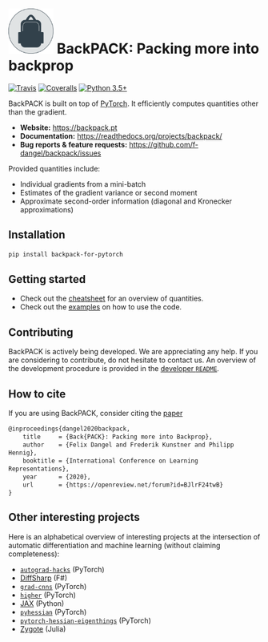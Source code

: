 # <img alt="BackPACK" src="./logo/backpack_logo_no_torch.svg" height="90"> BackPACK: Packing more into backprop

[![Travis](https://travis-ci.org/f-dangel/backpack.svg?branch=master)](https://travis-ci.org/f-dangel/backpack)
[![Coveralls](https://coveralls.io/repos/github/f-dangel/backpack/badge.svg?branch=master)](https://coveralls.io/github/f-dangel/backpack)
[![Python 3.5+](https://img.shields.io/badge/python-3.5+-blue.svg)](https://www.python.org/downloads/release/python-350/)

BackPACK is built on top of [PyTorch](https://github.com/pytorch/pytorch). It efficiently computes quantities other than the gradient.

- **Website:** https://backpack.pt
- **Documentation:** https://readthedocs.org/projects/backpack/
- **Bug reports & feature requests:** https://github.com/f-dangel/backpack/issues

Provided quantities include:
- Individual gradients from a mini-batch
- Estimates of the gradient variance or second moment
- Approximate second-order information (diagonal and Kronecker approximations)

## Installation
```bash
pip install backpack-for-pytorch
```

## Getting started

- Check out the [cheatsheet](examples/cheatsheet.pdf) for an overview of quantities.
- Check out the [examples](https://f-dangel.github.io/backpack/) on how to use the code.

## Contributing

BackPACK is actively being developed. 
We are appreciating any help.
If you are considering to contribute, do not hesitate to contact us.
An overview of the development procedure is provided in the [developer `README`](https://github.com/f-dangel/backpack/blob/master/README-dev.md).

## How to cite
If you are using BackPACK, consider citing the [paper](https://openreview.net/forum?id=BJlrF24twB) 
```
@inproceedings{dangel2020backpack,
    title     = {Back{PACK}: Packing more into Backprop},
    author    = {Felix Dangel and Frederik Kunstner and Philipp Hennig},
    booktitle = {International Conference on Learning Representations},
    year      = {2020},
    url       = {https://openreview.net/forum?id=BJlrF24twB}
}
```

## Other interesting projects
Here is an alphabetical overview of interesting projects at the intersection of automatic differentiation and machine learning (without claiming completeness):
- [`autograd-hacks`](https://github.com/cybertronai/autograd-hacks) (PyTorch)
- [DiffSharp](http://diffsharp.github.io/DiffSharp/) (F#)
- [`grad-cnns`](https://github.com/owkin/grad-cnns) (PyTorch)
- [`higher`](https://github.com/facebookresearch/higher) (PyTorch)
- [JAX](https://github.com/google/jax) (Python)
- [`pyhessian`](https://github.com/amirgholami/PyHessian) (PyTorch)
- [`pytorch-hessian-eigenthings`](https://github.com/noahgolmant/pytorch-hessian-eigenthings) (PyTorch)
- [Zygote](https://github.com/FluxML/Zygote.jl) (Julia)

